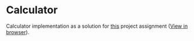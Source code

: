 # Calculator
Calculator implementation as a solution for [this](https://www.theodinproject.com/courses/web-development-101/lessons/calculator) project assignment ([View in browser](https://orhanugurlu.github.io/the_odin_project/calculator/index.html)).